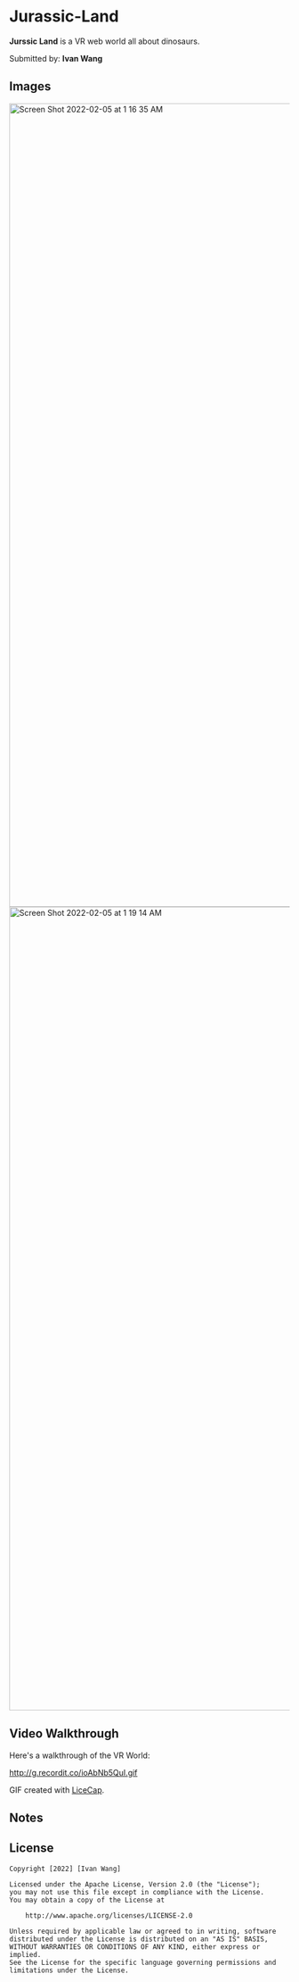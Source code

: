 # Jurassic-Land
 

**Jurssic Land** is a VR web world all about dinosaurs.

Submitted by: **Ivan Wang**


## Images


<img width="1440" alt="Screen Shot 2022-02-05 at 1 16 35 AM" src="https://user-images.githubusercontent.com/33285345/152631082-0b937c37-478f-4a77-9868-28f62a28feb8.png">

<img width="1440" alt="Screen Shot 2022-02-05 at 1 19 14 AM" src="https://user-images.githubusercontent.com/33285345/152631142-e3c30c47-6b7e-4783-bec4-1e6215b1edab.png">

## Video Walkthrough

Here's a walkthrough of the VR World:

http://g.recordit.co/ioAbNb5QuI.gif


GIF created with [LiceCap](http://www.cockos.com/licecap/).

## Notes


## License

    Copyright [2022] [Ivan Wang]

    Licensed under the Apache License, Version 2.0 (the "License");
    you may not use this file except in compliance with the License.
    You may obtain a copy of the License at

        http://www.apache.org/licenses/LICENSE-2.0

    Unless required by applicable law or agreed to in writing, software
    distributed under the License is distributed on an "AS IS" BASIS,
    WITHOUT WARRANTIES OR CONDITIONS OF ANY KIND, either express or implied.
    See the License for the specific language governing permissions and
    limitations under the License.
